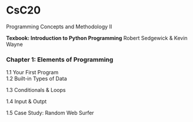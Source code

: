 # CsC20
Programming Concepts and Methodology II

**Texbook: Introduction to Python Programming** Robert Sedgewick & Kevin Wayne

### Chapter 1: Elements of Programming

  1.1 Your First Program\
  1.2 Built-in Types of Data
  
  1.3 Conditionals & Loops
  
  1.4 Input & Outpt
  
  1.5 Case Study: Random Web Surfer
